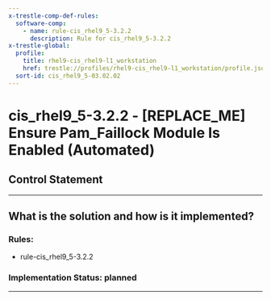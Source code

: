 ```yaml
---
x-trestle-comp-def-rules:
  software-comp:
    - name: rule-cis_rhel9_5-3.2.2
      description: Rule for cis_rhel9_5-3.2.2
x-trestle-global:
  profile:
    title: rhel9-cis_rhel9-l1_workstation
    href: trestle://profiles/rhel9-cis_rhel9-l1_workstation/profile.json
  sort-id: cis_rhel9_5-03.02.02
---
```


# cis_rhel9_5-3.2.2 - \[REPLACE_ME\] Ensure Pam_Faillock Module Is Enabled (Automated)

## Control Statement

______________________________________________________________________

## What is the solution and how is it implemented?

<!-- For implementation status enter one of: implemented, partial, planned, alternative, not-applicable -->

<!-- Note that the list of rules under ### Rules: is read-only and changes will not be captured after assembly to JSON -->

<!-- Add control implementation description here for control: cis_rhel9_5-3.2.2 -->

### Rules:

  - rule-cis_rhel9_5-3.2.2

### Implementation Status: planned

______________________________________________________________________
